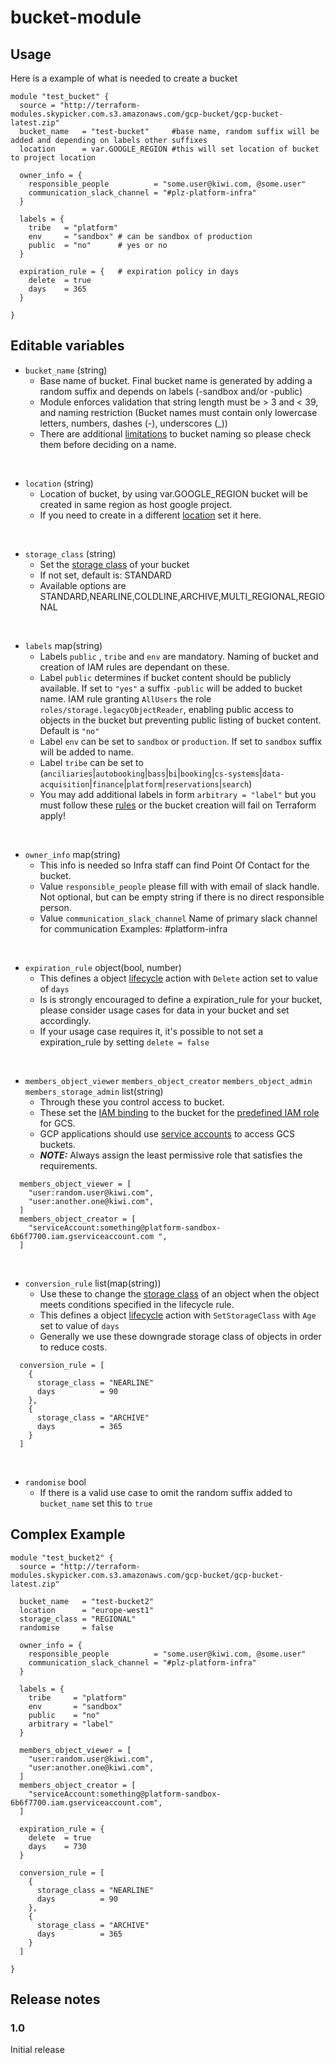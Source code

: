 # bucket-module


## Usage
Here is a example of what is needed to create a bucket 
```hcl-terraform
module "test_bucket" {
  source = "http://terraform-modules.skypicker.com.s3.amazonaws.com/gcp-bucket/gcp-bucket-latest.zip"
  bucket_name   = "test-bucket"     #base name, random suffix will be added and depending on labels other suffixes
  location      = var.GOOGLE_REGION #this will set location of bucket to project location

  owner_info = {
    responsible_people          = "some.user@kiwi.com, @some.user"
    communication_slack_channel = "#plz-platform-infra"
  }

  labels = {
    tribe   = "platform" 
    env     = "sandbox" # can be sandbox of production
    public  = "no"      # yes or no
  }

  expiration_rule = {   # expiration policy in days
    delete  = true
    days    = 365
  }

}
```
## Editable variables

* `bucket_name` (string)
    * Base name of bucket. Final bucket name is generated by adding a random suffix and depends on labels (-sandbox and/or -public)
    * Module enforces validation that string length must be > 3 and < 39, and naming restriction (Bucket names must contain only lowercase letters, numbers, dashes (-), underscores (_))
    * There are additional [limitations](https://cloud.google.com/storage/docs/naming-buckets) to bucket naming so please check them before deciding on a name. 
<br />

* `location` (string)   
    * Location of bucket, by using var.GOOGLE_REGION bucket will be created in same region as host google project.
    * If you need to create in a different [location](https://cloud.google.com/storage/docs/locations) set it here.
<br />

* `storage_class` (string)  
    * Set the [storage class](https://cloud.google.com/storage/docs/storage-classes) of your bucket
    * If not set, default is: STANDARD
    * Available options are STANDARD,NEARLINE,COLDLINE,ARCHIVE,MULTI_REGIONAL,REGIONAL
<br /> 

* `labels` map(string)
    * Labels `public` , `tribe` and `env` are mandatory. Naming of bucket and creation of IAM rules are dependant on these.
    * Label `public` determines if bucket content should be publicly available. If set to `"yes"` a suffix `-public` will be added to bucket name. IAM rule granting `AllUsers` the role `roles/storage.legacyObjectReader`, enabling public access to objects in the bucket but preventing public listing of bucket content. Default is `"no"`
    * Label `env` can be set to `sandbox` or `production`. If set to `sandbox` suffix will be added to name.
    * Label `tribe` can be set to (`anciliaries`|`autobooking`|`bass`|`bi`|`booking`|`cs-systems`|`data-acquisition`|`finance`|`platform`|`reservations`|`search`)
    * You may add additional labels in form `arbitrary = "label"` but you must follow these [rules](https://cloud.google.com/storage/docs/key-terms#bucket-labels) or the bucket creation will fail on Terraform apply!
<br /> 

* `owner_info` map(string)
    * This info is needed so Infra staff can find Point Of Contact for the bucket.
    * Value `responsible_people` please fill with with email of slack handle. Not optional, but can be empty string if there is no direct responsible person.
    * Value `communication_slack_channel` Name of primary slack channel for communication Examples: #platform-infra
<br /> 
  
* `expiration_rule` object(bool, number)
    * This defines a object [lifecycle](https://cloud.google.com/storage/docs/lifecycle) action with `Delete` action set to value of `days`
    * Is is strongly encouraged to define a expiration_rule for your bucket, please consider usage cases for data in your bucket and set accordingly.
    * If your usage case requires it, it's possible to not set a expiration_rule by setting `delete = false`
<br />

* `members_object_viewer` `members_object_creator` `members_object_admin` `members_storage_admin` list(string)
    * Through these you control access to bucket.
    * These set the [IAM binding](https://www.terraform.io/docs/providers/google/r/storage_bucket_iam.html#google_storage_bucket_iam_binding) to the bucket for the [predefined IAM role](https://cloud.google.com/storage/docs/access-control/iam-roles) for GCS.
    * GCP applications should use [service accounts](https://kiwi.wiki/handbook/tooling/gcp/service-accounts/) to access GCS buckets.
    * **_NOTE:_** Always assign the least permissive role that satisfies the requirements.

```hcl-terraform
  members_object_viewer = [
    "user:random.user@kiwi.com",
    "user:another.one@kiwi.com",
  ]
  members_object_creator = [
    "serviceAccount:something@platform-sandbox-6b6f7700.iam.gserviceaccount.com ",
  ]
```
<br />

* `conversion_rule` list(map(string))
    * Use these to change the [storage class](https://cloud.google.com/storage/docs/storage-classes) of an object when the object meets conditions specified in the lifecycle rule.
    * This defines a object [lifecycle](https://cloud.google.com/storage/docs/lifecycle) action with `SetStorageClass` with `Age` set to value of `days`
    * Generally we use these downgrade storage class of objects in order to reduce costs.
  
  
```hcl-terraform
  conversion_rule = [
    {
      storage_class = "NEARLINE"
      days          = 90
    },
    {
      storage_class = "ARCHIVE"
      days          = 365
    }
  ]
```
<br />

* `randomise` bool
    * If there is a valid use case to omit the random suffix added to `bucket_name` set this to `true`

## Complex Example

```hcl-terraform
module "test_bucket2" {
  source = "http://terraform-modules.skypicker.com.s3.amazonaws.com/gcp-bucket/gcp-bucket-latest.zip"

  bucket_name   = "test-bucket2"     
  location      = "europe-west1"
  storage_class = "REGIONAL"
  randomise     = false

  owner_info = {
    responsible_people          = "some.user@kiwi.com, @some.user"
    communication_slack_channel = "#plz-platform-infra"
  }

  labels = {
    tribe     = "platform" 
    env       = "sandbox" 
    public    = "no"      
    arbitrary = "label"
  }

  members_object_viewer = [
    "user:random.user@kiwi.com",
    "user:another.one@kiwi.com",
  ]
  members_object_creator = [
    "serviceAccount:something@platform-sandbox-6b6f7700.iam.gserviceaccount.com",
  ]

  expiration_rule = {
    delete  = true
    days    = 730
  }

  conversion_rule = [
    {
      storage_class = "NEARLINE"
      days          = 90
    },
    {
      storage_class = "ARCHIVE"
      days          = 365
    }
  ]

}
```
## Release notes

### 1.0
Initial release
